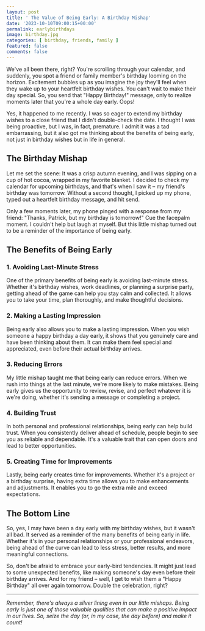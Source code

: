 ```yaml
---
layout: post
title: ' The Value of Being Early: A Birthday Mishap'
date: '2023-10-10T09:00:15+00:00'
permalink: earlybirthdays
image: birthday.jpg
categories: [ birthday, friends, family ]
featured: false
comments: false 
--- 
```

We've all been there, right? You're scrolling through your calendar, and suddenly, you spot a friend or family member's birthday looming on the horizon. Excitement bubbles up as you imagine the joy they'll feel when they wake up to your heartfelt birthday wishes. You can't wait to make their day special. So, you send that "Happy Birthday!" message, only to realize moments later that you're a whole day early. Oops!

Yes, it happened to me recently. I was so eager to extend my birthday wishes to a close friend that I didn't double-check the date. I thought I was being proactive, but I was, in fact, premature. I admit it was a tad embarrassing, but it also got me thinking about the benefits of being early, not just in birthday wishes but in life in general.

## The Birthday Mishap

Let me set the scene: It was a crisp autumn evening, and I was sipping on a cup of hot cocoa, wrapped in my favorite blanket. I decided to check my calendar for upcoming birthdays, and that's when I saw it – my friend's birthday was tomorrow. Without a second thought, I picked up my phone, typed out a heartfelt birthday message, and hit send.

Only a few moments later, my phone pinged with a response from my friend: "Thanks, Patrick, but my birthday is tomorrow!" Cue the facepalm moment. I couldn't help but laugh at myself. But this little mishap turned out to be a reminder of the importance of being early.

## The Benefits of Being Early

### 1. Avoiding Last-Minute Stress

One of the primary benefits of being early is avoiding last-minute stress. Whether it's birthday wishes, work deadlines, or planning a surprise party, getting ahead of the game can help you stay calm and collected. It allows you to take your time, plan thoroughly, and make thoughtful decisions.

### 2. Making a Lasting Impression

Being early also allows you to make a lasting impression. When you wish someone a happy birthday a day early, it shows that you genuinely care and have been thinking about them. It can make them feel special and appreciated, even before their actual birthday arrives.

### 3. Reducing Errors

My little mishap taught me that being early can reduce errors. When we rush into things at the last minute, we're more likely to make mistakes. Being early gives us the opportunity to review, revise, and perfect whatever it is we're doing, whether it's sending a message or completing a project.

### 4. Building Trust

In both personal and professional relationships, being early can help build trust. When you consistently deliver ahead of schedule, people begin to see you as reliable and dependable. It's a valuable trait that can open doors and lead to better opportunities.

### 5. Creating Time for Improvements

Lastly, being early creates time for improvements. Whether it's a project or a birthday surprise, having extra time allows you to make enhancements and adjustments. It enables you to go the extra mile and exceed expectations.

## The Bottom Line

So, yes, I may have been a day early with my birthday wishes, but it wasn't all bad. It served as a reminder of the many benefits of being early in life. Whether it's in your personal relationships or your professional endeavors, being ahead of the curve can lead to less stress, better results, and more meaningful connections.

So, don't be afraid to embrace your early-bird tendencies. It might just lead to some unexpected benefits, like making someone's day even before their birthday arrives. And for my friend – well, I get to wish them a "Happy Birthday" all over again tomorrow. Double the celebration, right?

---

*Remember, there's always a silver lining even in our little mishaps. Being early is just one of those valuable qualities that can make a positive impact in our lives. So, seize the day (or, in my case, the day before) and make it count!*
